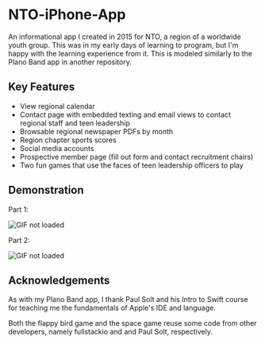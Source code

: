 # NTO-iPhone-App
An informational app I created in 2015 for NTO, a region of a worldwide youth group. This was in my early days of learning to program, but I'm happy with the learning experience from it. This is modeled similarly to the Plano Band app in another repository.

## Key Features
* View regional calendar
* Contact page with embedded texting and email views to contact regional staff and teen leadership
* Browsable regional newspaper PDFs by month
* Region chapter sports scores
* Social media accounts
* Prospective member page (fill out form and contact recruitment chairs)
* Two fun games that use the faces of teen leadership officers to play

## Demonstration
Part 1:

![GIF not loaded](https://github.com/Oblivion00/NTO-iPhone-App/blob/master/NTO1.gif)



Part 2:

![GIF not loaded](https://github.com/Oblivion00/NTO-iPhone-App/blob/master/NTO2.gif)

## Acknowledgements
As with my Plano Band app, I thank Paul Solt and his Intro to Swift course for teaching me the fundamentals of Apple's IDE and language.

Both the flappy bird game and the space game reuse some code from other developers, namely fullstackio and and Paul Solt, respectively.
